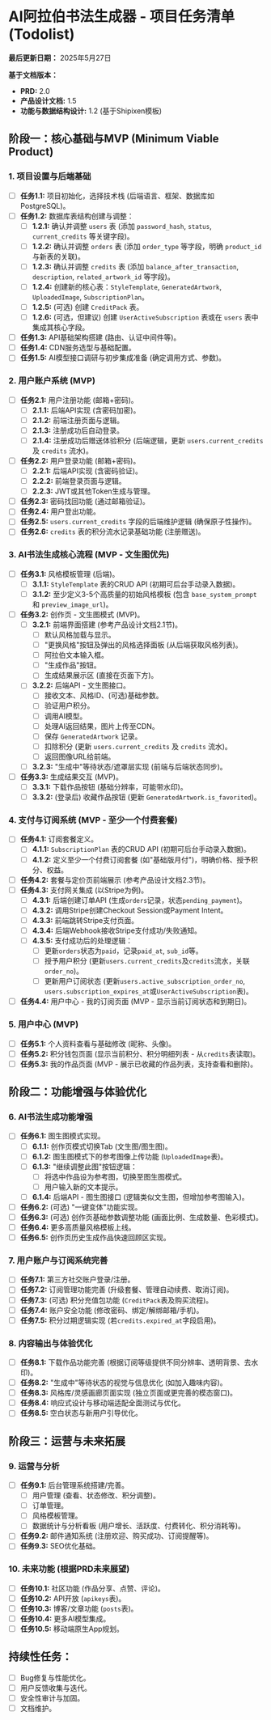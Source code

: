 # AI阿拉伯书法生成器 - 项目任务清单 (Todolist)

**最后更新日期：** 2025年5月27日

**基于文档版本：**

- **PRD:** 2.0
- **产品设计文档:** 1.5
- **功能与数据结构设计:** 1.2 (基于Shipixen模板)

## 阶段一：核心基础与MVP (Minimum Viable Product)

### 1. 项目设置与后端基础

- [ ] **任务1.1:** 项目初始化，选择技术栈 (后端语言、框架、数据库如PostgreSQL)。
- [ ] **任务1.2:** 数据库表结构创建与调整：
    - [ ] **1.2.1:** 确认并调整 `users` 表 (添加 `password_hash`, `status`, `current_credits` 等关键字段)。
    - [ ] **1.2.2:** 确认并调整 `orders` 表 (添加 `order_type` 等字段，明确 `product_id` 与新表的关联)。
    - [ ] **1.2.3:** 确认并调整 `credits` 表 (添加 `balance_after_transaction`, `description`, `related_artwork_id` 等字段)。
    - [ ] **1.2.4:** 创建新的核心表：`StyleTemplate`, `GeneratedArtwork`, `UploadedImage`, `SubscriptionPlan`。
    - [ ] **1.2.5:** (可选) 创建 `CreditPack` 表。
    - [ ] **1.2.6:** (可选，但建议) 创建 `UserActiveSubscription` 表或在 `users` 表中集成其核心字段。
- [ ] **任务1.3:** API基础架构搭建 (路由、认证中间件等)。
- [ ] **任务1.4:** CDN服务选型与基础配置。
- [ ] **任务1.5:** AI模型接口调研与初步集成准备 (确定调用方式、参数)。

### 2. 用户账户系统 (MVP)

- [ ] **任务2.1:** 用户注册功能 (邮箱+密码)。
    - [ ] **2.1.1:** 后端API实现 (含密码加密)。
    - [ ] **2.1.2:** 前端注册页面与逻辑。
    - [ ] **2.1.3:** 注册成功后自动登录。
    - [ ] **2.1.4:** 注册成功后赠送体验积分 (后端逻辑，更新 `users.current_credits` 及 `credits` 流水)。
- [ ] **任务2.2:** 用户登录功能 (邮箱+密码)。
    - [ ] **2.2.1:** 后端API实现 (含密码验证)。
    - [ ] **2.2.2:** 前端登录页面与逻辑。
    - [ ] **2.2.3:** JWT或其他Token生成与管理。
- [ ] **任务2.3:** 密码找回功能 (通过邮箱验证)。
- [ ] **任务2.4:** 用户登出功能。
- [ ] **任务2.5:** `users.current_credits` 字段的后端维护逻辑 (确保原子性操作)。
- [ ] **任务2.6:** `credits` 表的积分流水记录基础功能 (注册赠送)。

### 3. AI书法生成核心流程 (MVP - 文生图优先)

- [ ] **任务3.1:** 风格模板管理 (后端)。
    - [ ] **3.1.1:** `StyleTemplate` 表的CRUD API (初期可后台手动录入数据)。
    - [ ] **3.1.2:** 至少定义3-5个高质量的初始风格模板 (包含 `base_system_prompt` 和 `preview_image_url`)。
- [ ] **任务3.2:** 创作页 - 文生图模式 (MVP)。
    - [ ] **3.2.1:** 前端界面搭建 (参考产品设计文档2.1节)。
        - [ ] 默认风格加载与显示。
        - [ ] "更换风格"按钮及弹出的风格选择面板 (从后端获取风格列表)。
        - [ ] 阿拉伯文本输入框。
        - [ ] "生成作品"按钮。
        - [ ] 生成结果展示区 (直接在页面下方)。
    - [ ] **3.2.2:** 后端API - 文生图接口。
        - [ ] 接收文本、风格ID、(可选)基础参数。
        - [ ] 验证用户积分。
        - [ ] 调用AI模型。
        - [ ] 处理AI返回结果，图片上传至CDN。
        - [ ] 保存 `GeneratedArtwork` 记录。
        - [ ] 扣除积分 (更新 `users.current_credits` 及 `credits` 流水)。
        - [ ] 返回图像URL给前端。
    - [ ] **3.2.3:** "生成中"等待状态/遮罩层实现 (前端与后端状态同步)。
- [ ] **任务3.3:** 生成结果交互 (MVP)。
    - [ ] **3.3.1:** 下载作品按钮 (基础分辨率，可能带水印)。
    - [ ] **3.3.2:** (登录后) 收藏作品按钮 (更新 `GeneratedArtwork.is_favorited`)。

### 4. 支付与订阅系统 (MVP - 至少一个付费套餐)

- [ ] **任务4.1:** 订阅套餐定义。
    - [ ] **4.1.1:** `SubscriptionPlan` 表的CRUD API (初期可后台手动录入数据)。
    - [ ] **4.1.2:** 定义至少一个付费订阅套餐 (如"基础版月付")，明确价格、授予积分、权益。
- [ ] **任务4.2:** 套餐与定价页前端展示 (参考产品设计文档2.3节)。
- [ ] **任务4.3:** 支付网关集成 (以Stripe为例)。
    - [ ] **4.3.1:** 后端创建订单API (生成`orders`记录，状态`pending_payment`)。
    - [ ] **4.3.2:** 调用Stripe创建Checkout Session或Payment Intent。
    - [ ] **4.3.3:** 前端跳转Stripe支付页面。
    - [ ] **4.3.4:** 后端Webhook接收Stripe支付成功/失败通知。
    - [ ] **4.3.5:** 支付成功后的处理逻辑：
        - [ ] 更新`orders`状态为`paid`，记录`paid_at`, `sub_id`等。
        - [ ] 授予用户积分 (更新`users.current_credits`及`credits`流水，关联`order_no`)。
        - [ ] 更新用户订阅状态 (更新`users.active_subscription_order_no`, `users.subscription_expires_at`或`UserActiveSubscription`表)。
- [ ] **任务4.4:** 用户中心 - 我的订阅页面 (MVP - 显示当前订阅状态和到期日)。

### 5. 用户中心 (MVP)

- [ ] **任务5.1:** 个人资料查看与基础修改 (昵称、头像)。
- [ ] **任务5.2:** 积分钱包页面 (显示当前积分、积分明细列表 - 从`credits`表读取)。
- [ ] **任务5.3:** 我的作品页面 (MVP - 展示已收藏的作品列表，支持查看和删除)。

## 阶段二：功能增强与体验优化

### 6. AI书法生成功能增强

- [ ] **任务6.1:** 图生图模式实现。
    - [ ] **6.1.1:** 创作页模式切换Tab (文生图/图生图)。
    - [ ] **6.1.2:** 图生图模式下的参考图像上传功能 (`UploadedImage`表)。
    - [ ] **6.1.3:** "继续调整此图"按钮逻辑：
        - [ ] 将选中作品设为参考图，切换至图生图模式。
        - [ ] 用户输入新的文本提示。
    - [ ] **6.1.4:** 后端API - 图生图接口 (逻辑类似文生图，但增加参考图输入)。
- [ ] **任务6.2:** (可选) "一键变体"功能实现。
- [ ] **任务6.3:** (可选) 创作页基础参数调整功能 (画面比例、生成数量、色彩模式)。
- [ ] **任务6.4:** 更多高质量风格模板上线。
- [ ] **任务6.5:** 创作页历史生成作品快速回顾区实现。

### 7. 用户账户与订阅系统完善

- [ ] **任务7.1:** 第三方社交账户登录/注册。
- [ ] **任务7.2:** 订阅管理功能完善 (升级套餐、管理自动续费、取消订阅)。
- [ ] **任务7.3:** (可选) 积分充值包功能 (`CreditPack`表及购买流程)。
- [ ] **任务7.4:** 账户安全功能 (修改密码、绑定/解绑邮箱/手机)。
- [ ] **任务7.5:** 积分过期逻辑实现 (若`credits.expired_at`字段启用)。

### 8. 内容输出与体验优化

- [ ] **任务8.1:** 下载作品功能完善 (根据订阅等级提供不同分辨率、透明背景、去水印)。
- [ ] **任务8.2:** "生成中"等待状态的视觉与信息优化 (如加入趣味内容)。
- [ ] **任务8.3:** 风格库/灵感画廊页面实现 (独立页面或更完善的模态窗口)。
- [ ] **任务8.4:** 响应式设计与移动端适配全面测试与优化。
- [ ] **任务8.5:** 空白状态与新用户引导优化。

## 阶段三：运营与未来拓展

### 9. 运营与分析

- [ ] **任务9.1:** 后台管理系统搭建/完善。
    - [ ] 用户管理 (查看、状态修改、积分调整)。
    - [ ] 订单管理。
    - [ ] 风格模板管理。
    - [ ] 数据统计与分析看板 (用户增长、活跃度、付费转化、积分消耗等)。
- [ ] **任务9.2:** 邮件通知系统 (注册欢迎、购买成功、订阅提醒等)。
- [ ] **任务9.3:** SEO优化基础。

### 10. 未来功能 (根据PRD未来展望)

- [ ] **任务10.1:** 社区功能 (作品分享、点赞、评论)。
- [ ] **任务10.2:** API开放 (`apikeys`表)。
- [ ] **任务10.3:** 博客/文章功能 (`posts`表)。
- [ ] **任务10.4:** 更多AI模型集成。
- [ ] **任务10.5:** 移动端原生App规划。

## 持续性任务：

- [ ] Bug修复与性能优化。
- [ ] 用户反馈收集与迭代。
- [ ] 安全性审计与加固。
- [ ] 文档维护。